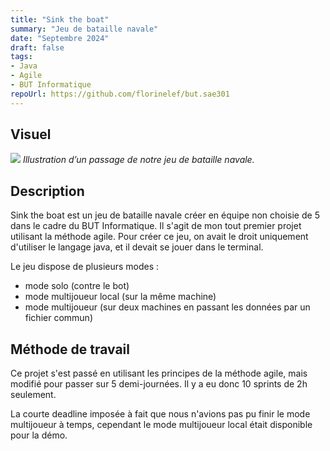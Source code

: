 ```yaml
---
title: "Sink the boat"
summary: "Jeu de bataille navale"
date: "Septembre 2024"
draft: false
tags:
- Java
- Agile
- BUT Informatique
repoUrl: https://github.com/florinelef/but.sae301
---
```

## Visuel

![](/screen_bataille_navale.png)
*Illustration d’un passage de notre jeu de bataille navale.*

## Description
Sink the boat est un jeu de bataille navale créer en équipe non choisie de 5 dans le cadre du BUT Informatique.
Il s'agit de mon tout premier projet utilisant la méthode agile.
Pour créer ce jeu, on avait le droit uniquement d'utiliser le langage java, et il devait se jouer dans le terminal.

Le jeu dispose de plusieurs modes :
- mode solo (contre le bot)
- mode multijoueur local (sur la même machine)
- mode multijoueur (sur deux machines en passant les données par un fichier commun)

## Méthode de travail
Ce projet s'est passé en utilisant les principes de la méthode agile, mais modifié pour passer sur 5 demi-journées.
Il y a eu donc 10 sprints de 2h seulement.

La courte deadline imposée à fait que nous n'avions pas pu finir le mode multijoueur à temps, cependant le mode multijoueur local
était disponible pour la démo.